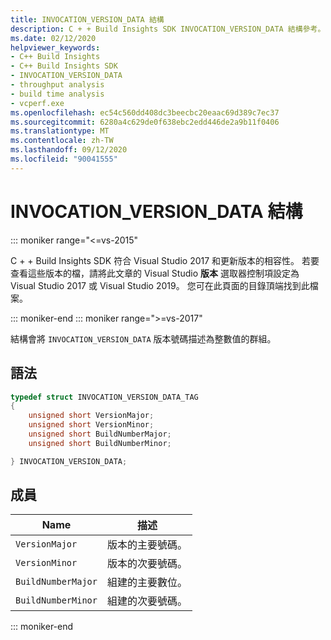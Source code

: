 ```yaml
---
title: INVOCATION_VERSION_DATA 結構
description: C + + Build Insights SDK INVOCATION_VERSION_DATA 結構參考。
ms.date: 02/12/2020
helpviewer_keywords:
- C++ Build Insights
- C++ Build Insights SDK
- INVOCATION_VERSION_DATA
- throughput analysis
- build time analysis
- vcperf.exe
ms.openlocfilehash: ec54c560dd408dc3beecbc20eaac69d389c7ec37
ms.sourcegitcommit: 6280a4c629de0f638ebc2edd446de2a9b11f0406
ms.translationtype: MT
ms.contentlocale: zh-TW
ms.lasthandoff: 09/12/2020
ms.locfileid: "90041555"
---
```

# <a name="invocation_version_data-structure"></a>INVOCATION_VERSION_DATA 結構

::: moniker range="<=vs-2015"

C + + Build Insights SDK 符合 Visual Studio 2017 和更新版本的相容性。 若要查看這些版本的檔，請將此文章的 Visual Studio **版本** 選取器控制項設定為 Visual Studio 2017 或 Visual Studio 2019。 您可在此頁面的目錄頂端找到此檔案。

::: moniker-end
::: moniker range=">=vs-2017"

結構會將 `INVOCATION_VERSION_DATA` 版本號碼描述為整數值的群組。

## <a name="syntax"></a>語法

```cpp
typedef struct INVOCATION_VERSION_DATA_TAG
{
    unsigned short VersionMajor;
    unsigned short VersionMinor;
    unsigned short BuildNumberMajor;
    unsigned short BuildNumberMinor;

} INVOCATION_VERSION_DATA;
```

## <a name="members"></a>成員

| Name | 描述 |
|--|--|
| `VersionMajor` | 版本的主要號碼。 |
| `VersionMinor` | 版本的次要號碼。 |
| `BuildNumberMajor` | 組建的主要數位。 |
| `BuildNumberMinor` | 組建的次要號碼。 |

::: moniker-end

